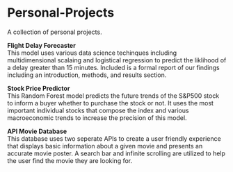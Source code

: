 # Personal-Projects
A collection of personal projects. 

**Flight Delay Forecaster**\
This model uses various data science techinques including multidimensional scalaing and logistical regression to predict the liklihood of a delay greater than 15 minutes. 
Included is a formal report of our findings including an introduction, methods, and results section.

**Stock Price Predictor**\
This Random Forest model predicts the future trends of the S&P500 stock to inform a buyer whether to purchase the stock or not. It uses the most important individual stocks that 
compose the index and various macroeconomic trends to increase the precision of this model.

**API Movie Database**\
This database uses two seperate APIs to create a user friendly experience that displays basic information about a given movie and presents an accurate movie poster. A search bar and 
infinite scrolling are utilized to help the user find the movie they are looking for.
